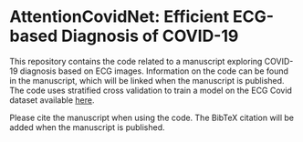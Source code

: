 # AttentionCovidNet: Efficient ECG-based Diagnosis of COVID-19

This repository contains the code related to a manuscript exploring COVID-19 diagnosis based on ECG images. Information on the code can be found in the manuscript, which will be linked when the manuscript is published. The code uses stratified cross validation to train a model on the ECG Covid dataset available [here](https://data.mendeley.com/datasets/gwbz3fsgp8/1). 

Please cite the manuscript when using the code. The BibTeX citation will be added when the manuscript is published.
